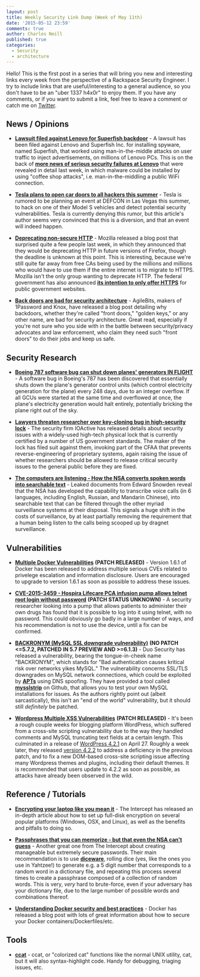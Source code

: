 ```yaml
---
layout: post
title: Weekly Security Link Dump (Week of May 11th)
date: '2015-05-12 23:59'
comments: true
author: Charles Neill
published: true
categories:
  - Security
  - architecture
---
```


Hello! This is the first post in a series that will bring you new and interesting links every week from the perspective of a Rackspace Security Engineer. I try to include links that are useful/interesting to a general audience, so you don't have to be an "uber 1337 h4x0r" to enjoy them. If you have any comments, or if you want to submit a link, feel free to leave a comment or catch me on [Twitter][twitter].

<!-- more -->

## News / Opinions

- [__Lawsuit filed against Lenovo for Superfish backdoor__][lenovo] - A lawsuit has been filed against Lenovo and Superfish Inc. for installing spyware, named Superfish, that worked using man-in-the-middle attacks on user traffic to inject advertisements, on millions of Lenovo PCs. This is on the back of [__more news of serious security failures at Lenovo__][lenovo2] that were revealed in detail last week, in which malware could be installed by using "coffee shop attacks", i.e. man-in-the-middling a public WiFi connection.

- [__Tesla plans to open car doors to all hackers this summer__][tesla] - Tesla is rumored to be planning an event at DEFCON in Las Vegas this summer, to hack on one of their Model S vehicles and detect potential security vulnerabilities. Tesla is currently denying this rumor, but this article's author seems very convinced that this is a diversion, and that an event will indeed happen.

- [__Deprecating non-secure HTTP__][https] - Mozilla released a blog post that surprised quite a few people last week, in which they announced that they would be deprecating HTTP in future versions of Firefox, though the deadline is unknown at this point. This is interesting, because we're still quite far away from free CAs being used by the millions and millions who would have to use them if the entire internet is to migrate to HTTPS. Mozilla isn't the only group wanting to deprecate HTTP. The federal government has also announced [__its intention to only offer HTTPS__][https2] for public government websites.

- [__Back doors are bad for security architecture__][backdoors] - AgileBits, makers of 1Password and Knox, have released a blog post detailing why backdoors, whether they're called "front doors," "golden keys," or any other name, are bad for security architecture. Great read, especially if you're not sure who you side with in the battle between security/privacy advocates and law enforcement, who claim they need such "front doors" to do their jobs and keep us safe.

## Security Research

- [__Boeing 787 software bug can shut down planes' generators IN FLIGHT__][boeing] - A software bug in Boeing's 787 has been discovered that essentially shuts down the plane's generator control units (which control electricity generation for the plane) every 248 days, due to an integer overflow. If all GCUs were started at the same time and overflowed at once, the plane's electricity generation would halt entirely, potentially bricking the plane right out of the sky.

- [__Lawyers threaten researcher over key-cloning bug in high-security lock__][lock] - The security firm IOActive has released details about security issues with a widely-used high-tech physical lock that is currently certified by a number of US government standards. The maker of the lock has filed suit against them, invoking part of the CFAA that prevents reverse-engineering of proprietary systems, again raising the issue of whether researchers should be allowed to release critical security issues to the general public before they are fixed.

- [__The computers are listening - How the NSA converts spoken words into searchable text__][nsa_speech] - Leaked documents from Edward Snowden reveal that the NSA has developed the capability to transcribe voice calls (in 6 languages, including English, Russian, and Mandarin Chinese), into searchable text that can be filtered through the other myriad surveillance systems at their disposal. This signals a huge shift in the costs of surveillance, by at least partially removing the requirement that a human being listen to the calls being scooped up by dragnet surveillance.

## Vulnerabilities

- [__Multiple Docker Vulnerabilities__][docker_vulns] __(PATCH RELEASED)__ - Version 1.6.1 of Docker has been released to address multiple serious CVEs related to privelege escalation and information disclosure. Users are encouraged to upgrade to version 1.6.1 as soon as possible to address these issues.

- [__CVE-2015-3459 - Hospira Lifecare PCA infusion pump allows telnet root login without password__][pacemaker] __(PATCH STATUS UNKNOWN)__ - A security researcher looking into a pump that allows patients to administer their own drugs has found that it is possible to log into it using telnet, with no password. This could obviously go badly in a large number of ways, and his recommendation is not to use the device, until a fix can be confirmed.

- [__BACKRONYM (MySQL SSL downgrade vulnerability)__][backronym] __(NO PATCH <=5.7.2, PATCHED IN 5.7 PREVIEW AND >=6.1.3)__ - Duo Security has released a vulnerability, bearing the tongue-in-cheek name "BACKRONYM", which stands for "Bad authentication causes kritical risk over networks yikes MySQL." The vulnerability concerns SSL/TLS downgrades on MySQL network connections, which could be exploited by [__APTs__][apt] using DNS spoofing. They have provided a tool called [__mysslstrip__][mysslstrip] on Github, that allows you to test your own MySQL installations for issues. As the authors rightly point out (albeit sarcastically), this isn't an "end of the world" vulnerability, but it should still _definitely_ be patched.

- [__Wordpress Multiple XSS Vulnerabilities__][wordpress] __(PATCH RELEASED)__ - It's been a rough couple weeks for blogging platform WordPress, which suffered from a cross-site scripting vulnerability due to the way they handled comments and MySQL truncating text fields at a certain length. This culminated in a release of [WordPress 4.2.1][wordpress2] on April 27. Roughly a week later, they released [version 4.2.2][wordpress] to address a deficiency in the previous patch, and to fix a new DOM-based cross-site scripting issue affecting many Wordpress themes and plugins, including their default themes. It is recommended that users update to 4.2.2 as soon as possible, as attacks have already been observed in the wild.

## Reference / Tutorials

- [__Encrypting your laptop like you mean it__][disk_encryption] - The Intercept has released an in-depth article about how to set up full-disk encryption on several popular platforms (Windows, OSX, and Linux), as well as the benefits and pitfalls to doing so.

- [__Passphrases that you can memorize - but that even the NSA can't guess__][passphrases] - Another great one from The Intercept about creating manageable but extremely secure passwords. Their main recommendation is to use [__diceware__][passphrases2], rolling dice (yes, like the ones you use in Yahtzee!) to generate e.g. a 5 digit number that corresponds to a random word in a dictionary file, and repeating this process several times to create a passphrase composed of a collection of random words. This is very, _very_ hard to brute-force, even if your adversary has your dictionary file, due to the large number of possible words and combinations thereof.

- [__Understanding Docker security and best practices__][docker_security] - Docker has released a blog post with lots of great information about how to secure your Docker containers/Dockerfiles/etc.


## Tools

- [__ccat__][ccat] - ccat, or "colorized cat" functions like the normal UNIX utility, cat, but it will also syntax-highlight code. Handy for debugging, triaging issues, etc.


[twitter]: https://twitter.com/ccneill

[lenovo]: https://www.unitedstatescourts.org/federal/cand/284981/1-0.html
[lenovo2]: https://www.bbc.com/news/technology-32607618
[tesla]: https://www.forbes.com/sites/thomasbrewster/2015/04/28/tesla-opening-car-to-hackers/
[https]: https://blog.mozilla.org/security/2015/04/30/deprecating-non-secure-http/
[https2]: https://https.cio.gov/
[backdoors]: https://blog.agilebits.com/2015/04/29/back-doors-are-bad-for-security-architecture/

[boeing]: https://www.theregister.co.uk/2015/05/01/787_software_bug_can_shut_down_planes_generators/?mt=1430935171609
[lock]: https://arstechnica.com/security/2015/05/lawyers-threaten-researcher-over-key-cloning-bug-in-high-security-lock/
[nsa_speech]: https://firstlook.org/theintercept/2015/05/05/nsa-speech-recognition-snowden-searchable-text/

[docker_vulns]: https://www.openwall.com/lists/oss-security/2015/05/07/10
[pacemaker]: https://web.nvd.nist.gov/view/vuln/detail?vulnId=CVE-2015-3459
[backronym]: https://backronym.fail/
[apt]: https://en.wikipedia.org/wiki/Advanced_persistent_threat
[mysslstrip]: https://github.com/duo-labs/mysslstrip
[wordpress]: https://codex.wordpress.org/Version_4.2.2
[wordpress2]: https://wordpress.org/news/2015/04/wordpress-4-2-1/

[disk_encryption]: https://firstlook.org/theintercept/2015/04/27/encrypting-laptop-like-mean/
[passphrases]: https://firstlook.org/theintercept/2015/03/26/passphrases-can-memorize-attackers-cant-guess/
[passphrases2]: https://en.wikipedia.org/wiki/Diceware
[docker_security]: https://blog.docker.com/2015/05/understanding-docker-security-and-best-practices/

[ccat]: https://github.com/jingweno/ccat
